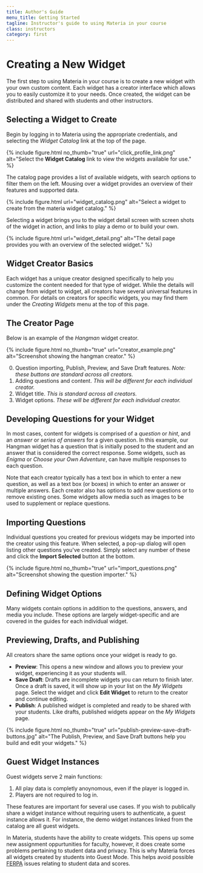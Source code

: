 ```yaml
---
title: Author's Guide
menu_title: Getting Started
tagline: Instructor's guide to using Materia in your course
class: instructors
category: first
---
```

# Creating a New Widget
The first step to using Materia in your course is to create a new widget with your own custom content. Each widget has a creator interface which allows you to easily customize it to your needs. Once created, the widget can be distributed and shared with students and other instructors.

## Selecting a Widget to Create
Begin by logging in to Materia using the appropriate credentials, and selecting the *Widget Catalog* link at the top of the page.

{% include figure.html
	no_thumb="true"
	url="click_profile_link.png"
	alt="Select the <strong>Widget Catalog</strong> link to view the widgets available for use."
%}

The catalog page provides a list of available widgets, with search options to filter them on the left. Mousing over a widget provides an overview of their features and supported data.

{% include figure.html
	url="widget_catalog.png"
	alt="Select a widget to create from the materia widget catalog."
%}

Selecting a widget brings you to the widget detail screen with screen shots of the widget in action, and links to play a demo or to build your own.

{% include figure.html
	url="widget_detail.png"
	alt="The detail page provides you with an overview of the selected widget."
%}

## Widget Creator Basics

Each widget has a unique creator designed specifically to help you customize the content needed for that type of widget. While the details will change from widget to widget, all creators have several universal features in common. For details on creators for specific widgets, you may find them under the *Creating Widgets* menu at the top of this page.

## The Creator Page
Below is an example of the *Hangman* widget creator.

{% include figure.html
	no_thumb="true"
	url="creator_example.png"
	alt="Screenshot showing the hangman creator."
%}

0. Question importing, Publish, Preview, and Save Draft features. *Note: these buttons are standard across all creators.*
0. Adding questions and content. *This will be different for each individual creator.*
0. Widget title. *This is standard across all creators.*
0. Widget options. *These will be different for each individual creator.*

## Developing Questions for your Widget
In most cases, content for widgets is comprised of a *question* or *hint*, and an *answer* or *series of answers* for a given question. In this example, our Hangman widget has a question that is initially posed to the student and an answer that is considered the correct response. Some widgets, such as *Enigma* or *Choose your Own Adventure*, can have multiple responses to each question.

Note that each creator typically has a text box in which to enter a new question, as well as a text box (or boxes) in which to enter an answer or multiple answers. Each creator also has options to add new questions or to remove existing ones. Some widgets allow media such as images to be used to supplement or replace questions.

## Importing Questions
Individual questions you created for previous widgets may be imported into the creator using this feature. When selected, a pop-up dialog will open listing other questions you've created. Simply select any number of these and click the **Import Selected** button at the bottom.

{% include figure.html
	no_thumb="true"
	url="import_questions.png"
	alt="Screenshot showing the question importer."
%}

## Defining Widget Options
Many widgets contain options in addition to the questions, answers, and media you include. These options are largely widget-specific and are covered in the guides for each individual widget.

## Previewing, Drafts, and Publishing
All creators share the same options once your widget is ready to go.

* **Preview**: This opens a new window and allows you to preview your widget, experiencing it as your students will.
* **Save Draft**: Drafts are incomplete widgets you can return to finish later. Once a draft is saved, it will show up in your list on the *My Widgets* page. Select the widget and click **Edit Widget** to return to the creator and continue editing.
* **Publish**: A published widget is completed and ready to be shared with your students. Like drafts, published widgets appear on the *My Widgets* page.

{% include figure.html
	no_thumb="true"
	url="publish-preview-save-draft-buttons.jpg"
	alt="The Publish, Preview, and Save Draft buttons help you build and edit your widgets."
%}

## Guest Widget Instances

Guest widgets serve 2 main functions:

1. All play data is completly anoynomous, even if the player is logged in.
2. Players are not required to log in.

These features are important for several use cases.  If you wish to publically share a widget instance without requiring users to authenticate, a guest instance allows it.  For instance, the demo widget instances linked from the catalog are all guest widgets.

In Materia, students have the ability to create widgets. This opens up some new assignment oppurtunities for faculty, however, it does create some problems pertaining to student data and privacy.  This is why Materia forces all widgets created by students into Guest Mode.  This helps avoid possible [FERPA](https://www2.ed.gov/policy/gen/guid/fpco/ferpa/index.html) issues relating to student data and scores.
